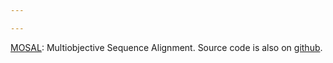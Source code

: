 ```yaml
---

---
```


[MOSAL](http://mosal.dei.uc.pt): Multiobjective Sequence Alignment. Source code is also on [github](https://github.com/zydeon/mosal).

